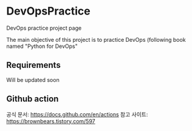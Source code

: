 # DevOpsPractice
DevOps practice project page

The main objective of this project is to practice DevOps (following book named "Python for DevOps"

## Requirements

Will be updated soon

## Github action

공식 문서: https://docs.github.com/en/actions
참고 사이트: https://brownbears.tistory.com/597
